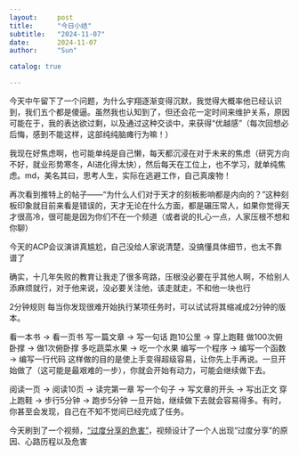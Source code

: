 ```yaml
---
layout:     post
title:      "今日小结"
subtitle:   "2024-11-07"
date:       2024-11-07
author:     "Sun"

catalog: true

---
```


今天中午留下了一个问题，为什么宇翔逐渐变得沉默，我觉得大概率他已经认识到，我们五个都是傻逼。虽然我也认知到了，但还会花一定时间来维护关系，原因可能在于，我的表达欲过剩，以及通过这种交谈中，来获得“优越感”（每次回想必后悔，感到不能这样，这部纯纯脑瘫行为嘛！）


我现在好焦虑啊，也可能单纯是自己懒，每天都沉浸在对于未来的焦虑（研究方向不好，就业形势寒冬，AI进化得太快），然后每天在工位上，也不学习，就单纯焦虑。md，美名其曰，思考人生，实际在逃避工作，自己真废物！


再次看到推特上的帖子——“为什么人们对于天才的刻板影响都是内向的？”这种刻板印象就目前来看是错误的，天才无论在什么方面，都是碾压常人，如果你觉得天才很高冷，很可能是因为你们不在一个频道（或者说的扎心一点，人家压根不想和你聊）


今天的ACP会议演讲真尴尬，自己没给人家说清楚，没搞懂具体细节，也太不靠谱了


确实，十几年失败的教育让我走了很多弯路，压根没必要在乎其他人啊，不给别人添麻烦就行，对于他来说，没必要关注他，该走就走，不和他一块也行


2分钟规则
每当你发现很难开始执行某项任务时，可以试试将其缩减成2分钟的版本。

看一本书 → 看一页书
写一篇文章 → 写一句话
跑10公里 → 穿上跑鞋
做100次俯卧撑 → 做1次俯卧撑
多吃蔬菜水果 → 吃一个水果
编写一个程序 → 编写一个函数 → 编写一行代码
这样做的目的是使上手变得超级容易，让你先上手再说。一旦开始做了（这可能是最艰难的一步），你就会开始有动力，可能会继续做下去。

阅读一页 → 阅读10页 → 读完第一章
写一个句子 → 写文章的开头 → 写出正文
穿上跑鞋 → 步行5分钟 → 跑步5分钟
一旦开始，继续做下去就会容易得多。有时，你甚至会发现，自己在不知不觉间已经完成了任务。


今天刷到了一个视频，[“过度分享的危害”](https://drive.google.com/file/d/1f74YCNkCGDELY6s9rgug1ucc91vy8OnV/view?usp=sharing)，视频设计了一个人出现“过度分享”的原因、心路历程以及危害